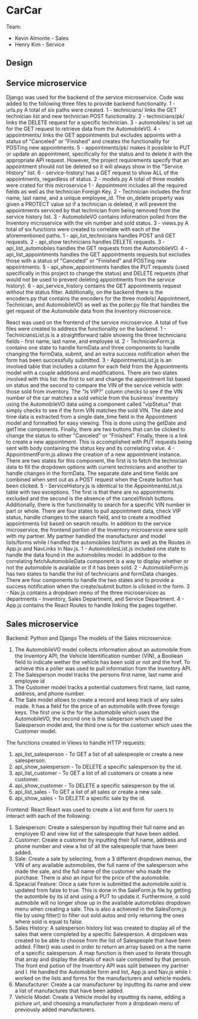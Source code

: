 # CarCar

Team:

- Kevin Almonte - Sales
- Henry Kim - Service

## Design

## Service microservice

Django was used for the backend of the service microservice.
Code was added to the following three files to provide backend functionality.
1 - urls.py
A total of six paths were created.
1 - technicians/ links the GET technician list and new technician POST functionality.
2 - technicians/pk/ links the DELETE request for a specific technician.
3 - automobiles/ is set up for the GET request to retrieve data from the AutomobileVO.
4 - appointments/ links the GET appointments but excludes appoints with a status of "Canceled" or "Finished" and creates the functionality for POSTing new appointments.
5 - appointments/pk/ makes it possible to PUT or update an appointment, specifically for the status and to delete it with the appropriate API request. However, the project requirements specify that an appointment should not be deleted so it will always show in the "Service History" list.
6 - service-history/ has a GET request to show ALL of the appointments, regardless of status.
2 - models.py
A total of three models were crated for this microservice
1 - Appointment includes all the required fields as well as the technician Foreign Key.
2 - Technician includes the first name, last name, and a unique employee_id. The on_delete property was given a PROTECT value so if a technician is deleted, it will prevent the appointments serviced by that technician from being removed from the service history list.
3 - AutomobileVO contains information polled from the Inventory microservice with the vin number and sold status.
3 - views.py
A total of six functions were created to correlate with each of the aforementioned paths.
1 - api_list_technicians handles POST and GET requests.
2 - api_show technicians handles DELETE requests.
3 - api_list_automobiles handles the GET requests from the AutomobileVO.
4 - api_list_appointments handles the GET appointments requests but excludes those with a status of "Canceled" or "Finished" and POSTing new appointments.
5 - api_show_appointments handles the PUT requests (used specifically in this project to change the status) and DELETE requests (that would not be used to prevent deleting appointments from the service history).
6 - api_service_history contains the GET appointments request without the status filter.
Additionally, on the backend there is the encoders.py that contains the encoders for the three models( Appointment, Technician, and AutomobileVO) as well as the poller.py file that handles the get request of the Automobile data from the Inventory microservice.

React was used on the frontend of the service microservice.
A total of five files were created to address the functionality on the backend.
1 - TechniciansList.js is a straightforward table showing the three technicians fields - first name, last name, and employee id.
2 - TechnicianForm.js contains one state to handle formData and three components to handle changing the formData, submit, and an extra success notification when the form has been successfully submitted.
3 - AppointmentsList.js is an involved table that includes a column for each field from the Appointments model with a couple additions and modifications. There are two states involved with this list: the first to set and change the appointment list based on status and the second to compare the VIN of the service vehicle with those sold from inventory. The "Is VIP?" column checks to see if the VIN number of the car matches a sold vehicle from the business' inventory using the AutomobileVO data using a component called "vipStatus" that simply checks to see if the form VIN matches the sold VIN. The date and time data is extracted from a single date_time field in the Appointment model and formatted for easy viewing. This is done using the getDate and getTime components. Finally, there are two buttons that can be clicked to change the status to either "Canceled" or "Finished". Finally, there is a link to create a new appointment. This is accomplished with PUT requests being sent with body containing the status key and its correlating value.
4 - AppointmentForm.js allows the creation of a new appointment instance. There are two states for this component, the first is to fetch the technician data to fill the dropdown options with current technicians and another to handle changes in the formData. The separate date and time fields are combined when sent out as a POST request when the Create button has been clicked.
5 - ServiceHistory.js is identical to the AppointmentsList.js table with two exceptions. The first is that there are no appointments excluded and the second is the absence of the cancel/finish buttons. Additionally, there is the functionality to search for a specific VIN number in part or whole. There are four states to pull appointment data, check VIP status, handle changes to the search field, and to create a modified appointments list based on search results.
In addition to the service microservice, the frontend portion of the Inventory microservice were split with my partner. My partner handled the manufacturer and model lists/forms while I handled the automobiles list/form as well as the Routes in App.js and NavLinks in Nav.js.
1 - AutomobilesList.js included one state to handle the data found in the automobiles model. In addition to the correlating fetchAutomobileData component is a way to display whether or not the automobile is available or if it has been sold.
2 - AutomobileForm.js has two states to handle the list of technicians and formData changes. There are four components to handle the two states and to provide a success notification when the create/submit button is clicked in the form.
3 - Nav.js contains a dropdown menu of the three microservices as departments - Inventory, Sales Department, and Service Department.
4 - App.js contains the React Routes to handle linking the pages together.

## Sales microservice

Backend: Python and Django
The models of the Sales microservice:
1. The AutomobileVO model collects information about an automobile from the Inventory API; the Vehicle Identification number (VIN), a Booliean field to indicate wether the vehicle has been sold or not and the href. To achieve this a poller was used to pull information from the Inventory API.
2. The Salesperson model tracks the persons first name, last name and employee id
3. The Customer model tracks a potential customers first name, last name, address, and phone number.
4. The Sale model allows to create a record and keep track of any sales made. It has a field for the price of an automobile with three foreign keys. The first one is the for the automobile which uses the AutomobileVO, the second one is the saleperson which used the Salesperson model and, the third one is for the customer which uses the Customer model.

The functions created in Views to handle HTTP requests:
1. api_list_salesperson - To GET a list of all salespeople or create a new salesperson.
2. api_show_salesperson - To DELETE a specific salesperson by the id.
3. api_list_customer - To GET a list of all customers or create a new customer.
4. api_show_customer - To DELETE a specific salesperson by the id.
5. api_list_sales - To GET a list of all sales or create a new sale.
6. api_show_sales - To DELETE a specific sale by the id.

Frontend: React
React was used to create a list and form for users to interact with each of the following:
1. Salesperson: Create a salesperson by inputting their full name and an employee ID and view list of the salespeople that have been added.
2. Customer: Create a customer by inputting their full name, address and phone number and view a list of all the salespeople that have been added.
3. Sale: Create a sale by selecting, from a 3 different dropdown menus, the VIN of any available automobiles, the full name of the salesperson who made the sale, and the full name of the customer who made the purchase. There is also an input for the price of the automobile.
4. Speacial Feature: Once a sale form is submitted the automobile.sold is updated from false to true. This is done in the SaleForm.js file by getting the autombile by its id and using a PUT to update it. Furthermore, a sold autmobile will no longer show up in the available automobiles dropdown menu when creating a sale. This is also a achieved in the SalesForm.js file by using filter() to filter out sold autos and only returning the ones where sold is equal to false.
5. Sales History: A salesperson history list was created to display all of the sales that were completed by a specific Salesperson. A dropdown was created to be able to choose from the list of Salespeople that have been added. Filter() was used in order to return an array based on a the name of a specific salesperson. A map function is then used to iterate through that array and display the details of each sale completed by that person.
The front end potion of the Inventory API was split between my partner and I. He handled the Automobile form and list, App.js and Nav.js while I worked on the lists and forms for the manufacturers and vehicle models.
1. Manufacturer: Create a car manufacturer by inputting its name and view a list of manufactures that have been added.
2. Vehicle Model: Create a Vehicle model by inputting its name, adding a picture url, and choosing a manufacturer from a dropdown menu of previously added manufacturers.
